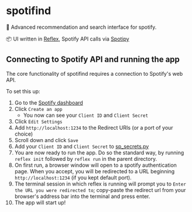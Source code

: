 # spotifind

:seedling: Advanced recommendation and search interface for spotify.

:package: UI written in [Reflex](https://github.com/reflex-dev/reflex/), Spotify API calls via [Spotipy](https://github.com/spotipy-dev/spotipy)


## Connecting to Spotify API and running the app

The core functionality of spotifind requires a connection to Spotify's web API.

To set this up:
1. Go to the [Spotify dashboard](https://developer.spotify.com/dashboard/applications)
1. Click `Create an app`
    - You now can see your `Client ID` and `Client Secret`
1. Click `Edit Settings`
1. Add `http://localhost:1234` to the Redirect URIs (or a port of your choice)
1. Scroll down and click `Save`
1. Add your `Client ID` and `Client Secret` to [sp_secrets.py](sp_secrets.py)
1. You are now ready to run the app. Do so the standard way, by running `reflex init` followed by `reflex run` in the parent directory.
1. On first run, a browser window will open to a spotify authentication page. When you accept, you will be redirected to a URL beginning `http://localhost:1234` (if you kept default port). 
1. The terminal session in which reflex is running will prompt you to `Enter the URL you were redirected to`; copy-paste the redirect url from your browser's address bar into the terminal and press enter.
1. The app will start up!